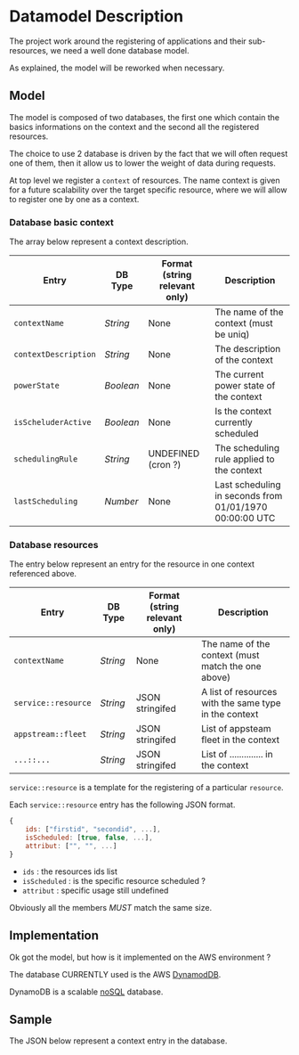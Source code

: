 # Datamodel Description

The project work around the registering of applications and their sub-resources, we need a well done database model.

As explained, the model will be reworked when necessary.

## Model

The model is composed of two databases, the first one which contain the basics informations on the context and the second all the registered resources.

The choice to use 2 database is driven by the fact that we will often request one of them, then it allow us to lower the weight of data during requests.

At top level we register a `context` of resources. The name context is given for a future scalability over the target specific resource, where we will allow to register one by one as a context.

### Database basic context

The array below represent a context description.

| Entry                    | DB Type             | Format (string relevant only)    | Description                                                     |
|--------------------------|---------------------|----------------------------------|-----------------------------------------------------------------|
| `contextName`            | _String_            | None                             | The name of the context (must be uniq)                          |
| `contextDescription`     | _String_            | None                             | The description of the context                                  |
| `powerState`             | _Boolean_           | None                             | The current power state of the context                          |
| `isScheluderActive`      | _Boolean_           | None                             | Is the context currently scheduled                              |
| `schedulingRule`         | _String_            | UNDEFINED  (cron ?)              | The scheduling rule applied to the context                      |
| `lastScheduling`         | _Number_            | None                             | Last scheduling in seconds from  01/01/1970 00:00:00 UTC        |


### Database resources

The entry below represent an entry for the resource in one context referenced above.

| Entry                    | DB Type             | Format (string relevant only)    | Description                                                  |
|--------------------------|---------------------|----------------------------------|--------------------------------------------------------------|
| `contextName`            | _String_            | None                             | The name of the context (must match the one above)           |
| `service::resource`      | _String_            | JSON stringifed                  | A list of resources with the same type in the context        |
| `appstream::fleet`       | _String_            | JSON stringifed                  | List of appsteam fleet in the context                        |
| `...::...`               | _String_            | JSON stringifed                  | List of .............. in the context                        |

`service::resource` is a template for the registering of a particular `resource`.

Each `service::resource` entry has the following JSON format.

```javascript
{
    ids: ["firstid", "secondid", ...],
    isScheduled: [true, false, ...],
    attribut: ["", "", ...]
}
```

  * `ids` : the resources ids list
  * `isScheduled` : is the specific resource scheduled ?
  * `attribut` :  specific usage still undefined

Obviously all the members *MUST* match the same size.

## Implementation

Ok got the model, but how is it implemented on the AWS environment ?

The database CURRENTLY used is the AWS [DynamodDB](https://docs.aws.amazon.com/amazondynamodb/latest/developerguide/Introduction.html).

DynamoDB is a scalable [noSQL](https://en.wikipedia.org/wiki/NoSQL) database.

## Sample

The JSON below represent a context entry in the database.